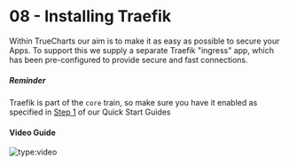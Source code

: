 # 08 - Installing Traefik

Within TrueCharts our aim is to make it as easy as possible to secure your Apps. To support this we supply a separate Traefik "ingress" app, which has been pre-configured to provide secure and fast connections.

##### Reminder

Traefik is part of the `core` train, so make sure you have it enabled as specified in [Step 1](https://truecharts.org/manual/Quick-Start%20Guides/01-Adding-TrueCharts/) of our Quick Start Guides

#### Video Guide

![type:video](https://www.youtube.com/embed/bWNPfrKjawI)
